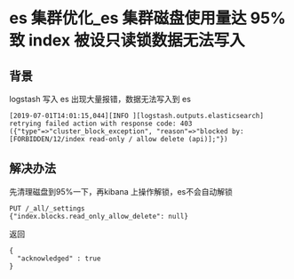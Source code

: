 # es 集群优化_es 集群磁盘使用量达 95% 致 index 被设只读锁数据无法写入
## 背景
logstash 写入 es 出现大量报错，数据无法写入到 es
```
[2019-07-01T14:01:15,044][INFO ][logstash.outputs.elasticsearch] retrying failed action with response code: 403 ({"type"=>"cluster_block_exception", "reason"=>"blocked by: [FORBIDDEN/12/index read-only / allow delete (api)];"})
```
## 解决办法
先清理磁盘到95%一下，再kibana 上操作解锁，es不会自动解锁
```
PUT /_all/_settings
{"index.blocks.read_only_allow_delete": null}
```
返回
```
{
  "acknowledged" : true
}
```
